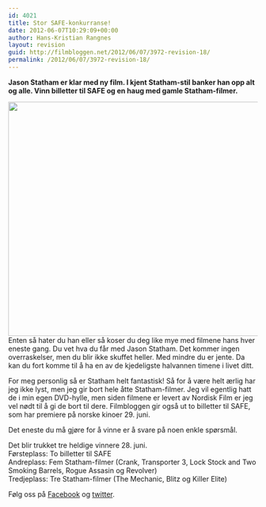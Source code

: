 ```yaml
---
id: 4021
title: Stor SAFE-konkurranse!
date: 2012-06-07T10:29:09+00:00
author: Hans-Kristian Rangnes
layout: revision
guid: http://filmbloggen.net/2012/06/07/3972-revision-18/
permalink: /2012/06/07/3972-revision-18/
---
```

**Jason Statham er klar med ny film. I kjent Statham-stil banker han opp alt og alle. Vinn billetter til SAFE og en haug med gamle Statham-filmer.<!--more-->**

  
<a href="http://filmbloggen.net/2012/06/06/stor-safe-konkurranse/jason-statham-safe/" rel="attachment wp-att-3973"><img class="alignnone size-full wp-image-3973" src="http://filmbloggen.net/wp-content/uploads//2012/06/jason-statham-safe.jpg" alt="" width="600" height="473" /></a>  
Enten så hater du han eller så koser du deg like mye med filmene hans hver eneste gang. Du vet hva du får med Jason Statham. Det kommer ingen overraskelser, men du blir ikke skuffet heller. Med mindre du er jente. Da kan du fort komme til å ha en av de kjedeligste halvannen timene i livet ditt.

For meg personlig så er Statham helt fantastisk! Så for å være helt ærlig har jeg ikke lyst, men jeg gir bort hele åtte Statham-filmer. Jeg vil egentlig hatt de i min egen DVD-hylle, men siden filmene er levert av Nordisk Film er jeg vel nødt til å gi de bort til dere. Filmbloggen gir også ut to billetter til SAFE, som har premiere på norske kinoer 29. juni.

Det eneste du må gjøre for å vinne er å svare på noen enkle spørsmål.

Det blir trukket tre heldige vinnere 28. juni.  
Førsteplass: To billetter til SAFE  
Andreplass: Fem Statham-filmer (Crank, Transporter 3, Lock Stock and Two Smoking Barrels, Rogue Assasin og Revolver)  
Tredjeplass: Tre Statham-filmer (The Mechanic, Blitz og Killer Elite)

Følg oss på [Facebook](http://www.facebook.com/Filmbloggen) og [twitter](http://www.twitter.com/Filmbloggen).